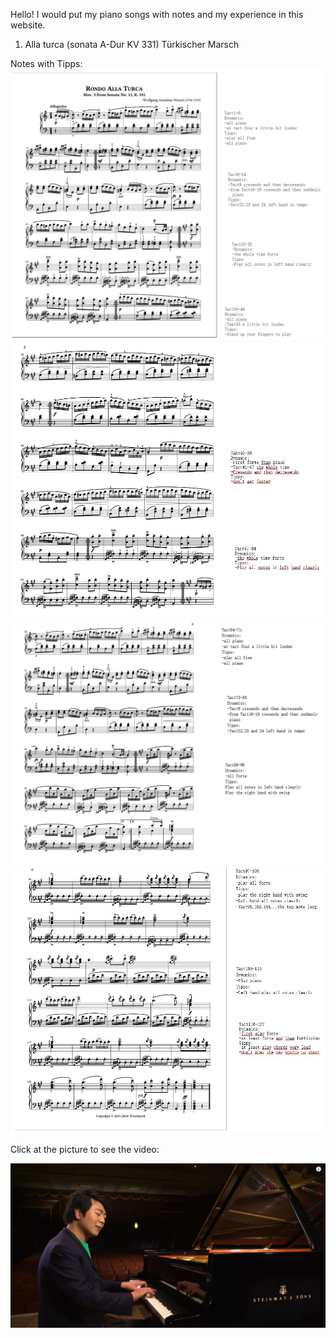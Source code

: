 Hello! I would put my piano songs with notes and my experience in this website.

1. Alla turca (sonata A-Dur KV 331) Türkischer Marsch

Notes with Tipps:
![alt text](https://github.com/Happy7273/pianoweb.github.io/blob/main/alla%20turca%20page%201%20tip.jpg)
![alt text](https://github.com/Happy7273/pianoweb.github.io/blob/main/Alla%20turca%20note%20tip2.JPG)
![alt text](https://github.com/Happy7273/pianoweb.github.io/blob/main/Alla%20turca%20note%20tip3.JPG)
![alt text](https://github.com/Happy7273/pianoweb.github.io/blob/main/Alla%20turca%20note%20tip4.JPG)

Click at the picture to see the video:

[![Alla Turca Video](https://github.com/Happy7273/pianoweb.github.io/blob/main/alla%20turca%20video%20foto.JPG)](https://youtu.be/MF7U1QYS1zE "Alla Turca Video")
